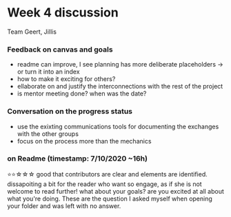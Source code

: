 # Week 4 discussion

Team Geert, Jillis

### Feedback on canvas and goals

+ readme can improve, I see planning has more deliberate placeholders -> or turn it into an index
+ how to make it exciting for others?
+ ellaborate on and justify the interconnections with the rest of the project
+ is mentor meeting done? when was the date? 

### Conversation on the progress status

+ use the exixting communications tools for documenting the exchanges with the other groups
+ focus on the process more than the mechanics


### on Readme (timestamp: 7/10/2020 ~16h)
⭐⭐☆☆☆
good that contributors are clear and elements are identified.
dissapoiting a bit for the reader who want so engage, as if she is not welcome to read further!
what about your goals? are you excited at all about what you're doing. These are the question I asked myself when opening your folder and was left with no answer.  
